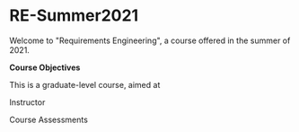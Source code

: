 # RE-Summer2021

Welcome to "Requirements Engineering", a course offered in the summer of 2021.

**Course Objectives**

This is a graduate-level course, aimed at

Instructor

Course Assessments
